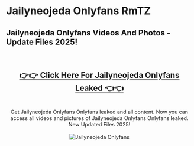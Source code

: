 # Jailyneojeda Onlyfans RmTZ

<h2>Jailyneojeda Onlyfans Videos And Photos - Update Files 2025!</h2>
<br>
<div align="center">
<h2><a href="https://213.232.235.80/live/video.php?q=jailyneojeda-onlyfans" rel="nofollow">👉👉 Click Here For Jailyneojeda Onlyfans Leaked 👈👈</a></h2>

<br>
Get Jailyneojeda Onlyfans Onlyfans leaked and all content. Now you can access all videos and pictures of Jailyneojeda Onlyfans Onlyfans leaked. New Updated Files 2025!
<br>
<br>
<a href="https://213.232.235.80/live/video.php?q=jailyneojeda-onlyfans" rel="nofollow" data-target="animated-image.originalLink"><img src="https://i.imgur.com/dJHk4Zq.gif" alt="Jailyneojeda Onlyfans" style="max-width: 100%; display: inline-block;" data-target="animated-image.originalImage"></a>
</div>
<br>